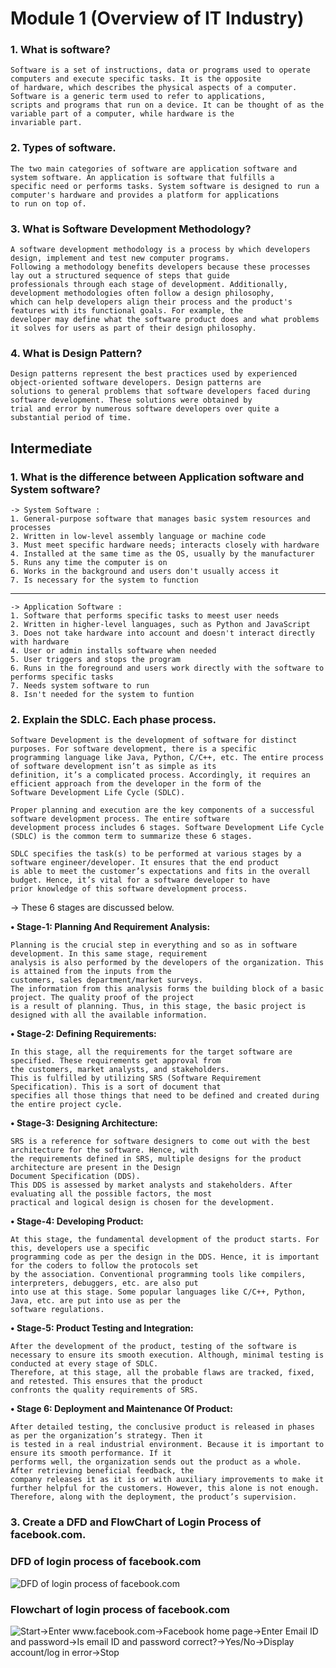 # Module 1 (Overview of IT Industry)

### **1. What is software?**
    Software is a set of instructions, data or programs used to operate computers and execute specific tasks. It is the opposite 
    of hardware, which describes the physical aspects of a computer. Software is a generic term used to refer to applications, 
    scripts and programs that run on a device. It can be thought of as the variable part of a computer, while hardware is the 
    invariable part.

### **2. Types of software.**
    The two main categories of software are application software and system software. An application is software that fulfills a
    specific need or performs tasks. System software is designed to run a computer's hardware and provides a platform for applications 
    to run on top of.

### **3. What is Software Development Methodology?**
    A software development methodology is a process by which developers design, implement and test new computer programs. 
    Following a methodology benefits developers because these processes lay out a structured sequence of steps that guide 
    professionals through each stage of development. Additionally, development methodologies often follow a design philosophy, 
    which can help developers align their process and the product's features with its functional goals. For example, the 
    developer may define what the software product does and what problems it solves for users as part of their design philosophy.

### **4. What is Design Pattern?**
    Design patterns represent the best practices used by experienced object-oriented software developers. Design patterns are 
    solutions to general problems that software developers faced during software development. These solutions were obtained by 
    trial and error by numerous software developers over quite a substantial period of time.

## **Intermediate**

### **1. What is the difference between Application software and System software?**
    -> System Software :
    1. General-purpose software that manages basic system resources and processes
    2. Written in low-level assembly language or machine code
    3. Must meet specific hardware needs; interacts closely with hardware
    4. Installed at the same time as the OS, usually by the manufacturer
    5. Runs any time the computer is on
    6. Works in the background and users don't usually access it
    7. Is necessary for the system to function
---
    -> Application Software :
    1. Software that performs specific tasks to meest user needs
    2. Written in higher-level languages, such as Python and JavaScript
    3. Does not take hardware into account and doesn't interact directly with hardware
    4. User or admin installs software when needed
    5. User triggers and stops the program
    6. Runs in the foreground and users work directly with the software to performs specific tasks
    7. Needs system software to run
    8. Isn't needed for the system to funtion

### **2. Explain the SDLC. Each phase process.**
    Software Development is the development of software for distinct purposes. For software development, there is a specific 
    programming language like Java, Python, C/C++, etc. The entire process of software development isn’t as simple as its 
    definition, it’s a complicated process. Accordingly, it requires an efficient approach from the developer in the form of the 
    Software Development Life Cycle (SDLC). 

    Proper planning and execution are the key components of a successful software development process. The entire software 
    development process includes 6 stages. Software Development Life Cycle (SDLC) is the common term to summarize these 6 stages. 

    SDLC specifies the task(s) to be performed at various stages by a software engineer/developer. It ensures that the end product 
    is able to meet the customer’s expectations and fits in the overall budget. Hence, it’s vital for a software developer to have 
    prior knowledge of this software development process.

-> These 6 stages are discussed below. 

**• Stage-1: Planning And Requirement Analysis:**

    Planning is the crucial step in everything and so as in software development. In this same stage, requirement 
    analysis is also performed by the developers of the organization. This is attained from the inputs from the 
    customers, sales department/market surveys. 
    The information from this analysis forms the building block of a basic project. The quality proof of the project 
    is a result of planning. Thus, in this stage, the basic project is designed with all the available information.

**• Stage-2: Defining Requirements:**

    In this stage, all the requirements for the target software are specified. These requirements get approval from 
    the customers, market analysts, and stakeholders. 
    This is fulfilled by utilizing SRS (Software Requirement Specification). This is a sort of document that 
    specifies all those things that need to be defined and created during the entire project cycle.

**• Stage-3: Designing Architecture:** 

    SRS is a reference for software designers to come out with the best architecture for the software. Hence, with 
    the requirements defined in SRS, multiple designs for the product architecture are present in the Design 
    Document Specification (DDS). 
    This DDS is assessed by market analysts and stakeholders. After evaluating all the possible factors, the most 
    practical and logical design is chosen for the development.

**• Stage-4: Developing Product:**

    At this stage, the fundamental development of the product starts. For this, developers use a specific 
    programming code as per the design in the DDS. Hence, it is important for the coders to follow the protocols set 
    by the association. Conventional programming tools like compilers, interpreters, debuggers, etc. are also put 
    into use at this stage. Some popular languages like C/C++, Python, Java, etc. are put into use as per the 
    software regulations.

**• Stage-5: Product Testing and Integration:**

    After the development of the product, testing of the software is necessary to ensure its smooth execution. Although, minimal testing is conducted at every stage of SDLC. 
    Therefore, at this stage, all the probable flaws are tracked, fixed, and retested. This ensures that the product 
    confronts the quality requirements of SRS.

**• Stage 6: Deployment and Maintenance Of Product:**

    After detailed testing, the conclusive product is released in phases as per the organization’s strategy. Then it 
    is tested in a real industrial environment. Because it is important to ensure its smooth performance. If it 
    performs well, the organization sends out the product as a whole. After retrieving beneficial feedback, the 
    company releases it as it is or with auxiliary improvements to make it further helpful for the customers. However, this alone is not enough. Therefore, along with the deployment, the product’s supervision.

### **3. Create a DFD and FlowChart of Login Process of facebook.com.**

### DFD of login process of facebook.com

![DFD of login process of facebook.com](https://www.inettutor.com/wp-content/uploads/2018/11/DFD-Explosion-Online-Registration-of-Social-Networking-Application.png?ezimgfmt=rs:340x297/rscb11/ngcb11/notWebP)

### Flowchart of login process of facebook.com

![Start->Enter www.facebook.com->Facebook home page->Enter Email ID and password->Is email ID and password correct?->Yes/No->Display account/log in error->Stop](https://dyclassroom.com/image/topic/flowchart/flowchart-ex1-q4.png)